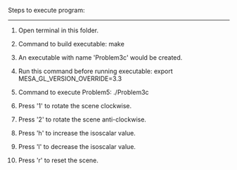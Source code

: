 
Steps to execute program:
_________________________________________________

1. Open terminal in this folder.

2. Command to build executable: 
	make

3. An executable with name 'Problem3c' would be created.

4. Run this command before running executable: 
	export MESA_GL_VERSION_OVERRIDE=3.3

5. Command to execute Problem5: 
	./Problem3c

6. Press '1' to rotate the scene clockwise.

7. Press '2' to rotate the scene anti-clockwise.

10. Press 'h' to increase the isoscalar value. 

11. Press 'l' to decrease the isoscalar value. 

12. Press 'r' to reset the scene.

